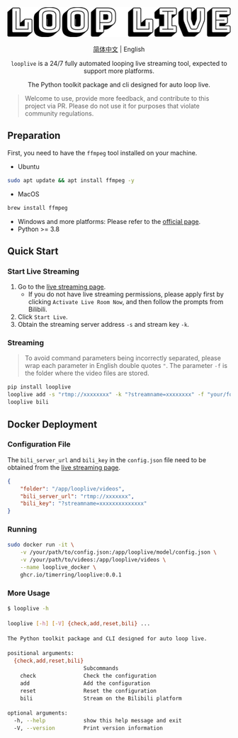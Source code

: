 <div align="center">
  <picture>
    <source media="(prefers-color-scheme: dark)" srcset="assets/headerDark.svg" />
    <img src="assets/headerLight.svg" alt="bilitool" />
  </picture>
  <p> </p>

[简体中文](./README.md) | English

`looplive` is a 24/7 fully automated looping live streaming tool, expected to support more platforms.

The Python toolkit package and cli designed for auto loop live.

</div>

> Welcome to use, provide more feedback, and contribute to this project via PR. Please do not use it for purposes that violate community regulations.

## Preparation

First, you need to have the `ffmpeg` tool installed on your machine.

- Ubuntu

```bash
sudo apt update && apt install ffmpeg -y
```

- MacOS

```bash
brew install ffmpeg
```

- Windows and more platforms: Please refer to the [official page](https://www.ffmpeg.org/download.html).
- Python >= 3.8

## Quick Start

### Start Live Streaming

1. Go to the [live streaming page](https://link.bilibili.com/p/center/index#/my-room/start-live).
   - If you do not have live streaming permissions, please apply first by clicking `Activate Live Room Now`, and then follow the prompts from Bilibili.
2. Click `Start Live`.
3. Obtain the streaming server address `-s` and stream key `-k`.

### Streaming

> To avoid command parameters being incorrectly separated, please wrap each parameter in English double quotes `"`. The parameter `-f` is the folder where the video files are stored.

```bash
pip install looplive
looplive add -s "rtmp://xxxxxxxx" -k "?streamname=xxxxxxxx" -f "your/folder/path"
looplive bili
```

## Docker Deployment

### Configuration File

The `bili_server_url` and `bili_key` in the `config.json` file need to be obtained from the [live streaming page](https://link.bilibili.com/p/center/index#/my-room/start-live).

```json
{
    "folder": "/app/looplive/videos",
    "bili_server_url": "rtmp://xxxxxxx",
    "bili_key": "?streamname=xxxxxxxxxxxxxx"
}
```

### Running

```bash
sudo docker run -it \
    -v /your/path/to/config.json:/app/looplive/model/config.json \
    -v /your/path/to/videos:/app/looplive/videos \
    --name looplive_docker \
    ghcr.io/timerring/looplive:0.0.1
```

### More Usage

```bash
$ looplive -h

looplive [-h] [-V] {check,add,reset,bili} ...

The Python toolkit package and CLI designed for auto loop live.

positional arguments:
  {check,add,reset,bili}
                        Subcommands
    check               Check the configuration
    add                 Add the configuration
    reset               Reset the configuration
    bili                Stream on the Bilibili platform

optional arguments:
  -h, --help            show this help message and exit
  -V, --version         Print version information
```